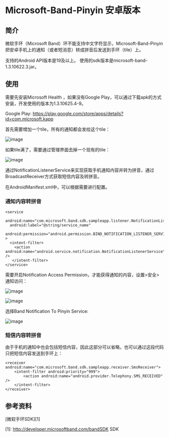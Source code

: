 # Microsoft-Band-Pinyin 安卓版本

## 简介

微软手环（Microsoft Band）环不能支持中文字符显示，Microsoft-Band-Pinyin把安卓手机上的通知（或者短消息）转成拼音后发送到手环（tile）上。

支持的Android API版本是19及以上。
使用的sdk版本是microsoft-band-1.3.10622.3.jar。

## 使用

需要先安装Microsoft Health
，如果没有Google Play，可以通过下载apk的方式安装，开发使用的版本为1.3.10625.4-9。

Google Play: <https://play.google.com/store/apps/details?id=com.microsoft.kapp>

首先需要增加一个tile，所有的通知都会发给这个tile：

![image](http://77wdbg.com1.z0.glb.clouddn.com/githubScreenshot_2015-08-23-15-52-04.png?imageView/2/w/250/q/85)


如果tile满了，需要通过管理界面去掉一个现有的tile：

![image](http://77wdbg.com1.z0.glb.clouddn.com/githubScreenshot_2015-08-23-15-51-31.png?imageView/2/w/250/q/85)

通过NotificationListenerService来实现获取手机通知内容并转为拼音，通过BroadcastReceiver方式获取短信内容及转拼音。

在AndroidManifest.xml中，可以根据需要进行配置。

### 通知内容转拼音

    <service
      android:name="com.microsoft.band.sdk.sampleapp.listener.NotificationListener"
      android:label="@string/service_name"
      android:permission="android.permission.BIND_NOTIFICATION_LISTENER_SERVICE" >
      <intent-filter>
        <action android:name="android.service.notification.NotificationListenerService" />
       </intent-filter>
    </service>


需要开启Notification Access Permission，才能获得通知的内容，设置>安全>通知访问：


![image](http://77wdbg.com1.z0.glb.clouddn.com/githubBE5C34EA93188F7C0D08FF7739861D35.jpg?imageView/2/w/250/q/85)


![image](http://77wdbg.com1.z0.glb.clouddn.com/github2F4F5B4216189A053A52EBB0EFF5D94C.jpg?imageView/2/w/250/q/85)

选择Band Notification To Pinyin Service:

![image](http://77wdbg.com1.z0.glb.clouddn.com/githubE218C200D2A0CE3EACF429D09AF19C46.jpg?imageView/2/w/250/q/85)


### 短信内容转拼音

由于手机的通知中也会包括短信内容，因此这部分可以省略，也可以通过这段代码只把短信内容发送到手环上：

    <receiver android:name="com.microsoft.band.sdk.sampleapp.receiver.SmsReceiver">
        <intent-filter android:priority="999">
            <action android:name="android.provider.Telephony.SMS_RECEIVED" />
        </intent-filter>
    </receiver>
    

## 参考资料

[微软手环SDK][1]

[1]: http://developer.microsoftband.com/bandSDK SDK
